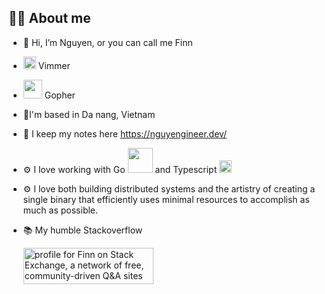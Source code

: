 ## 👨‍💻 About me
- 👋 Hi, I’m Nguyen, or you can call me Finn
- <img src="https://upload.wikimedia.org/wikipedia/commons/thumb/9/9f/Vimlogo.svg/240px-Vimlogo.svg.png" width="20"> Vimmer
- <img src="https://go.dev/images/gophers/pilot-bust.svg" width="30"> Gopher
- 📍I'm based in Da nang, Vietnam
- 📝 I keep my notes here https://nguyengineer.dev/
- ⚙️ I love working with Go <img src="https://go.dev/images/go-logo-blue.svg" width="40">
 and Typescript <img src="https://www.typescriptlang.org/icons/icon-144x144.png" width="20">
- ⚙️ I love both building distributed systems and the artistry of creating a single binary that efficiently uses minimal resources to accomplish as much as possible.
- 📚 My humble Stackoverflow

  <a href="https://stackexchange.com/users/1791773"><img src="https://stackexchange.com/users/flair/1791773.png?theme=dark" width="208" height="58" alt="profile for Finn on Stack Exchange, a network of free, community-driven Q&amp;A sites" title="profile for Finn on Stack Exchange, a network of free, community-driven Q&amp;A sites"></a>
